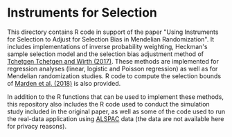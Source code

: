# Instruments for Selection

This directory contains R code in support of the paper "Using Instruments for Selection to Adjust for Selection Bias in Mendelian Randomization". It includes implementations of inverse probability weighting, Heckman's sample selection model and the selection bias adjustment method of [Tchetgen Tchetgen and Wirth (2017)](https://onlinelibrary.wiley.com/doi/full/10.1111/biom.12670). These methods are implemented for regression analyses (linear, logistic and Poisson regression) as well as for Mendelian randomization studies. R code to compute the selection bounds of [Marden et al. (2018)](https://journals.lww.com/epidem/Fulltext/2018/05000/Implementation_of_Instrumental_Variable_Bounds_for.7.aspx) is also provided.

In addition to the R functions that can be used to implement these methods, this repository also includes the R code used to conduct the simulation study included in the original paper, as well as some of the code used to run the real-data application using [ALSPAC](http://www.bristol.ac.uk/alspac/) data (the data are not available here for privacy reasons).

